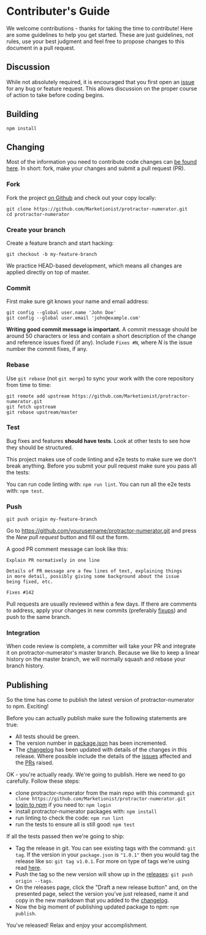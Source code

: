 # Contributer's Guide

We welcome contributions - thanks for taking the time to contribute! Here are
some guidelines to help you get started. These are just guidelines, not rules,
use your best judgment and feel free to propose changes to this document in a
pull request.

## Discussion

While not absolutely required, it is encouraged that you first open an
[issue](https://github.com/Marketionist/protractor-numerator/issues)
for any bug or feature request. This allows discussion on the proper course of
action to take before coding begins.

## Building

```shell
npm install
```

## Changing

Most of the information you need to contribute code changes can [be found here](https://guides.github.com/activities/contributing-to-open-source/).
In short: fork, make your changes and submit a pull request (PR).

### Fork

Fork the project [on Github](https://github.com/Marketionist/protractor-numerator)
and check out your copy locally:

```shell
git clone https://github.com/Marketionist/protractor-numerator.git
cd protractor-numerator
```

### Create your branch

Create a feature branch and start hacking:

```shell
git checkout -b my-feature-branch
```

We practice HEAD-based development, which means all changes are applied
directly on top of master.

### Commit

First make sure git knows your name and email address:

```shell
git config --global user.name 'John Doe'
git config --global user.email 'john@example.com'
```

**Writing good commit message is important.** A commit message should be around
50 characters or less and contain a short description of the change and
reference issues fixed (if any). Include `Fixes #N`, where _N_ is the issue
number the commit fixes, if any.

### Rebase

Use `git rebase` (not `git merge`) to sync your work with the core repository
from time to time:

```shell
git remote add upstream https://github.com/Marketionist/protractor-numerator.git
git fetch upstream
git rebase upstream/master
```

### Test

Bug fixes and features **should have tests**. Look at other tests to see how
they should be structured.

This project makes use of code linting and e2e tests to make sure we don't break
anything. Before you submit your pull request make sure you pass all the tests:

You can run code linting with: `npm run lint`.
You can run all the e2e tests with: `npm test`.

### Push

```shell
git push origin my-feature-branch
```

Go to https://github.com/yourusername/protractor-numerator.git and press the
_New pull request_ button and fill out the form.

A good PR comment message can look like this:

```text
Explain PR normatively in one line

Details of PR message are a few lines of text, explaining things
in more detail, possibly giving some background about the issue
being fixed, etc.

Fixes #142
```

Pull requests are usually reviewed within a few days. If there are comments to
address, apply your changes in new commits (preferably
[fixups](http://git-scm.com/docs/git-commit)) and push to the same branch.

### Integration

When code review is complete, a committer will take your PR and integrate it on
protractor-numerator's master branch. Because we like to keep a linear history
on the master branch, we will normally squash and rebase your branch history.

## Publishing

So the time has come to publish the latest version of protractor-numerator to
npm. Exciting!

Before you can actually publish make sure the following statements are true:

- All tests should be green.
- The version number in [package.json](package.json) has been incremented.
- The [changelog](CHANGELOG.md) has been updated with details of the changes in
    this release. Where possible include the details of the
    [issues](https://github.com/Marketionist/protractor-numerator/issues)
    affected and the [PRs](https://github.com/Marketionist/protractor-numerator/pulls) raised.

OK - you're actually ready. We're going to publish. Here we need to go carefully.
Follow these steps:

- clone protractor-numerator from the main repo with this command:
    `git clone https://github.com/Marketionist/protractor-numerator.git`
- [login to npm](https://docs.npmjs.com/cli/adduser) if you need to: `npm login`
- install protractor-numerator packages with: `npm install`
- run linting to check the code: `npm run lint`
- run the tests to ensure all is still good: `npm test`

If all the tests passed then we're going to ship:
- Tag the release in git. You can see existing tags with the command: `git tag`.
    If the version in your `package.json` is `"1.0.1"` then you would tag the
    release like so: `git tag v1.0.1`. For more on type of tags we're using read
    [here](https://git-scm.com/book/en/v2/Git-Basics-Tagging#Lightweight-Tags).
- Push the tag so the new version will show up in the
    [releases](https://github.com/Marketionist/protractor-numerator/releases):
    `git push origin --tags`.
- On the releases page, click the "Draft a new release button" and, on the
    presented page, select the version you've just released, name it and copy in
    the new markdown that you added to the [changelog](CHANGELOG.md).
- Now the big moment of publishing updated package to npm: `npm publish`.

You've released! Relax and enjoy your accomplishment.
